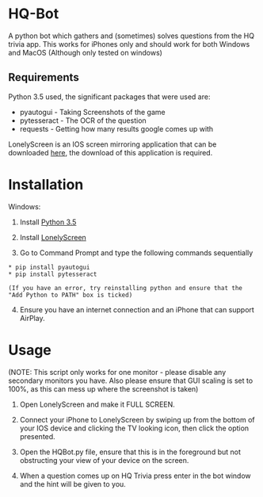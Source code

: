 # HQ-Bot
A python bot which gathers and (sometimes) solves questions from the HQ trivia app.
This works for iPhones only and should work for both Windows and MacOS (Although only tested on windows)

## Requirements

Python 3.5 used, the significant packages that were used are:

  * pyautogui - Taking Screenshots of the game
  * pytesseract - The OCR of the question
  * requests - Getting how many results google comes up with

LonelyScreen is an IOS screen mirroring application that can be downloaded [here][LonelyScreenLink], the download of this application is required.

# Installation
Windows:

  1) Install [Python 3.5][PythonLink]

  2) Install [LonelyScreen][LonelyScreenLink]

  3) Go to Command Prompt and type the following commands sequentially

    * pip install pyautogui
    * pip install pytesseract

    (If you have an error, try reinstalling python and ensure that the "Add Python to PATH" box is ticked)

  4) Ensure you have an internet connection and an iPhone that can support AirPlay.

# Usage

(NOTE: This script only works for one monitor - please disable any secondary monitors you have. Also please ensure that GUI scaling is set to 100%, as this can mess up where the screenshot is taken)

1) Open LonelyScreen and make it FULL SCREEN.

2) Connect your iPhone to LonelyScreen by swiping up from the bottom of your IOS device and clicking the TV looking icon, then click the option presented.

3) Open the HQBot.py file, ensure that this is in the foreground but not obstructing your view of your device on the screen.

4) When a question comes up on HQ Trivia press enter in the bot window and the hint will be given to you.

  [PythonLink]: https://www.python.org/ftp/python/3.5.2/python-3.5.2.exe
  [LonelyScreenLink]: https://www.lonelyscreen.com/download.html
